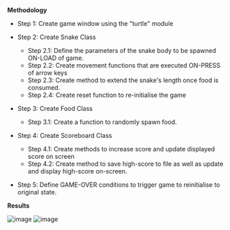 **Methodology**

* Step 1: Create game window using the "turtle" module

* Step 2: Create Snake Class
  - Step 2.1: Define the parameters of the snake body to be spawned ON-LOAD of game.
  - Step 2.2: Create movement functions that are executed ON-PRESS of arrow keys
  - Step 2.3: Create method to extend the snake's length once food is consumed.
  - Step 2.4: Create reset function to re-initialise the game 
  
* Step 3: Create Food Class
  - Step 3.1: Create a function to randomly spawn food.
  
* Step 4: Create Scoreboard Class
  - Step 4.1: Create methods to increase score and update displayed score on screen
  - Step 4.2: Create method to save high-score to file as well as update and display high-score on-screen.
  
* Step 5: Define GAME-OVER conditions to trigger game to reinitialise to original state.

**Results**

![image](https://github.com/user-attachments/assets/1ea39546-d6b3-479b-808c-c454825a5bcb)
![image](https://github.com/user-attachments/assets/a94886b8-16e3-4929-9f78-3eb571c9e4c5)
